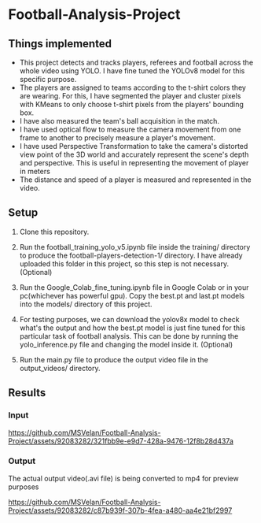 # Football-Analysis-Project

## Things implemented

- This project detects and tracks players, referees and football across the whole video using YOLO. I have fine tuned the YOLOv8 model for this specific purpose.
- The players are assigned to teams according to the t-shirt colors they are wearing. For this, I have segmented the player and cluster pixels with KMeans
  to only choose t-shirt pixels from the players' bounding box.
- I have also measured the team's ball acquisition in the match.
- I have used optical flow to measure the camera movement from one frame to another to precisely measure a player's movement.
- I have used Perspective Transformation to take the camera's distorted view point of the 3D world and accurately represent the scene's depth and perspective.
  This is useful in representing the movement of player in meters
- The distance and speed of a player is measured and represented in the video.

## Setup

1. Clone this repository.

2. Run the football_training_yolo_v5.ipynb file inside the training/ directory to produce the football-players-detection-1/ directory. I have already uploaded this folder in this project, so this step is not necessary. (Optional)

3. Run the Google_Colab_fine_tuning.ipynb file in Google Colab or in your pc(whichever has powerful gpu).
   Copy the best.pt and last.pt models into the models/ directory of this project.

4. For testing purposes, we can download the yolov8x model to check what's the output and how the best.pt model is just fine tuned for this particular task of football analysis. This can be done by running the yolo_inference.py file and changing the model inside it. (Optional)

5. Run the main.py file to produce the output video file in the output_videos/ directory.

## Results

### Input

https://github.com/MSVelan/Football-Analysis-Project/assets/92083282/321fbb9e-e9d7-428a-9476-12f8b28d437a

### Output

The actual output video(.avi file) is being converted to mp4 for preview purposes

https://github.com/MSVelan/Football-Analysis-Project/assets/92083282/c87b939f-307b-4fea-a480-aa4e21bf2997
